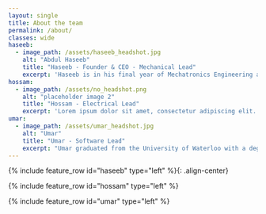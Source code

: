 ```yaml
---
layout: single
title: About the team
permalink: /about/
classes: wide
haseeb:
  - image_path: /assets/haseeb_headshot.jpg
    alt: "Abdul Haseeb"
    title: "Haseeb - Founder & CEO - Mechanical Lead"
    excerpt: 'Haseeb is in his final year of Mechatronics Engineering at the University of Waterloo and the visionary founder behind Zenith. After experiencing firsthand how the wake-up process can be the worst part of the day for many people, he resolved to develop the world’s most advanced alarm clock to finally fix that problem once and for all. Haseeb has honed his mechanical engineering expertise at organizations like Teledyne FLIR, where he worked on drones, and Dana, where he developed highly efficient electric valves with potential patents pending. Beyond driving Zenith’s mission, Haseeb stays active by playing soccer and working out, maintaining the energy and focus needed to revolutionize the way people start their day.'
hossam:
  - image_path: /assets/no_headshot.png
    alt: "placeholder image 2"
    title: "Hossam - Electrical Lead"
    excerpt: 'Lorem ipsum dolor sit amet, consectetur adipiscing elit. Aenean iaculis metus volutpat, dictum magna quis, tincidunt lacus. Fusce condimentum leo ligula, et sodales sapien maximus non. Nulla facilisis eget mauris vitae maximus. Suspendisse elit lacus, egestas a magna at, vestibulum ultrices justo. Mauris ut ullamcorper nibh, ut molestie odio. Donec ultricies magna sit amet ante eleifend sodales. Aenean blandit odio est, nec rhoncus arcu fermentum at. Donec interdum massa porta sollicitudin lobortis. In tempor lacus et tortor gravida, ac consectetur magna blandit. Donec vel elit non justo luctus bibendum ut quis felis. Pellentesque eget eros neque. Curabitur pharetra efficitur laoreet. Suspendisse ac orci faucibus, congue nunc a, ullamcorper erat. Vivamus a iaculis neque.'
umar:
  - image_path: /assets/umar_headshot.jpg
    alt: "Umar"
    title: "Umar - Software Lead"
    excerpt: "Umar graduated from the University of Waterloo with a degree in Computer Engineering in 2024. Despite working full time as a full stack engineer, waking up in the morning is still the hardest part of his day. Checking slack isn't as dreadful as getting out of bed. No one wants to be face dread first thing in the morning, so that's where Zenith Alarm comes in. He has technical background across software, including embedded, android applications, React web applications and FastAPI backend systems. Umar also likes playing tennis, staying active, travelling, and occasionally making YouTube videos ... but before he can do the things he loves, he has to get out of his bed and start his day with energy."
---
```




{% include feature_row id="haseeb" type="left" %}{: .align-center}

{% include feature_row id="hossam" type="left" %}

{% include feature_row id="umar" type="left" %}
